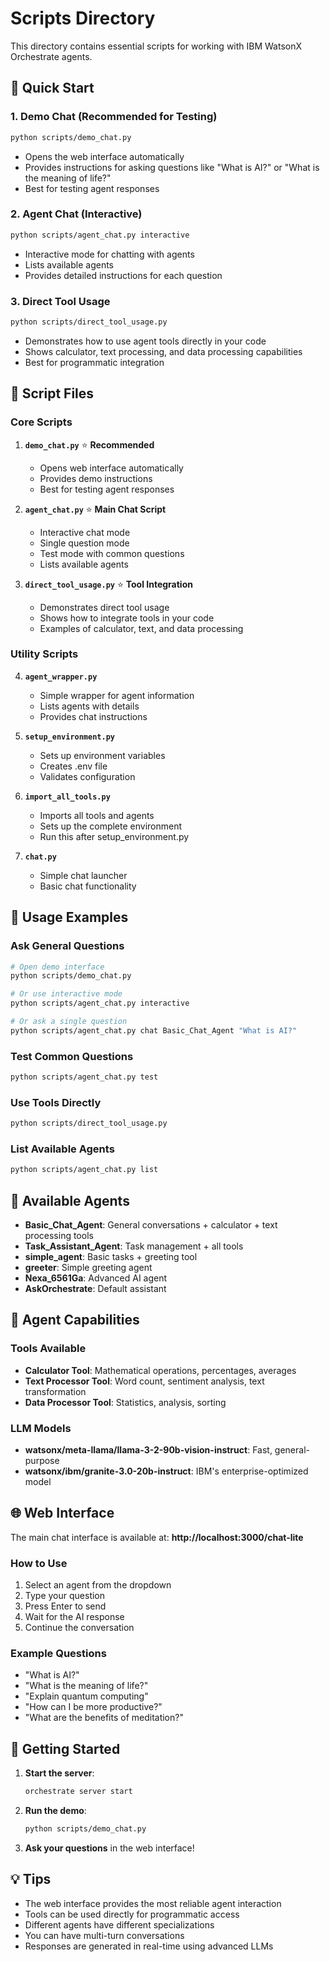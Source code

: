 # Scripts Directory

This directory contains essential scripts for working with IBM WatsonX Orchestrate agents.

## 🚀 Quick Start

### 1. Demo Chat (Recommended for Testing)
```bash
python scripts/demo_chat.py
```
- Opens the web interface automatically
- Provides instructions for asking questions like "What is AI?" or "What is the meaning of life?"
- Best for testing agent responses

### 2. Agent Chat (Interactive)
```bash
python scripts/agent_chat.py interactive
```
- Interactive mode for chatting with agents
- Lists available agents
- Provides detailed instructions for each question

### 3. Direct Tool Usage
```bash
python scripts/direct_tool_usage.py
```
- Demonstrates how to use agent tools directly in your code
- Shows calculator, text processing, and data processing capabilities
- Best for programmatic integration

## 📁 Script Files

### Core Scripts

1. **`demo_chat.py`** ⭐ **Recommended**
   - Opens web interface automatically
   - Provides demo instructions
   - Best for testing agent responses

2. **`agent_chat.py`** ⭐ **Main Chat Script**
   - Interactive chat mode
   - Single question mode
   - Test mode with common questions
   - Lists available agents

3. **`direct_tool_usage.py`** ⭐ **Tool Integration**
   - Demonstrates direct tool usage
   - Shows how to integrate tools in your code
   - Examples of calculator, text, and data processing

### Utility Scripts

4. **`agent_wrapper.py`**
   - Simple wrapper for agent information
   - Lists agents with details
   - Provides chat instructions

5. **`setup_environment.py`**
   - Sets up environment variables
   - Creates .env file
   - Validates configuration

6. **`import_all_tools.py`**
   - Imports all tools and agents
   - Sets up the complete environment
   - Run this after setup_environment.py

7. **`chat.py`**
   - Simple chat launcher
   - Basic chat functionality

## 🎯 Usage Examples

### Ask General Questions
```bash
# Open demo interface
python scripts/demo_chat.py

# Or use interactive mode
python scripts/agent_chat.py interactive

# Or ask a single question
python scripts/agent_chat.py chat Basic_Chat_Agent "What is AI?"
```

### Test Common Questions
```bash
python scripts/agent_chat.py test
```

### Use Tools Directly
```bash
python scripts/direct_tool_usage.py
```

### List Available Agents
```bash
python scripts/agent_chat.py list
```

## 🤖 Available Agents

- **Basic_Chat_Agent**: General conversations + calculator + text processing tools
- **Task_Assistant_Agent**: Task management + all tools
- **simple_agent**: Basic tasks + greeting tool
- **greeter**: Simple greeting agent
- **Nexa_6561Ga**: Advanced AI agent
- **AskOrchestrate**: Default assistant

## 🔧 Agent Capabilities

### Tools Available
- **Calculator Tool**: Mathematical operations, percentages, averages
- **Text Processor Tool**: Word count, sentiment analysis, text transformation
- **Data Processor Tool**: Statistics, analysis, sorting

### LLM Models
- **watsonx/meta-llama/llama-3-2-90b-vision-instruct**: Fast, general-purpose
- **watsonx/ibm/granite-3.0-20b-instruct**: IBM's enterprise-optimized model

## 🌐 Web Interface

The main chat interface is available at: **http://localhost:3000/chat-lite**

### How to Use
1. Select an agent from the dropdown
2. Type your question
3. Press Enter to send
4. Wait for the AI response
5. Continue the conversation

### Example Questions
- "What is AI?"
- "What is the meaning of life?"
- "Explain quantum computing"
- "How can I be more productive?"
- "What are the benefits of meditation?"

## 🚀 Getting Started

1. **Start the server**:
   ```bash
   orchestrate server start
   ```

2. **Run the demo**:
   ```bash
   python scripts/demo_chat.py
   ```

3. **Ask your questions** in the web interface!

## 💡 Tips

- The web interface provides the most reliable agent interaction
- Tools can be used directly for programmatic access
- Different agents have different specializations
- You can have multi-turn conversations
- Responses are generated in real-time using advanced LLMs
